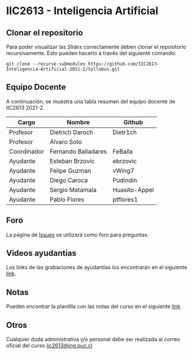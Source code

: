 # IIC2613 - Inteligencia Artificial

## Clonar el repositorio
Para poder visualizar las *Slides* correctamente deben clonar el repositorio recursivamente. Esto pueden hacerlo a través del siguiente comando:
```console
git clone --recurse-submodules https://github.com/IIC2613-Inteligencia-Artificial-2021-2/Syllabus.git
```

## Equipo Docente

A continuación, se muestra una tabla resumen del equipo docente de IIC2613 2021-2.

| Cargo                 | Nombre              | Github         |
|-----------------------|---------------------|----------------|
| Profesor              | Dietrich Daroch     | Dietr1ch       |
| Profesor              | Álvaro Soto         |                |
| Coordinador           | Fernando Balladares | FeBalla        |
| Ayudante              | Esteban Brzovic     | ebrzovic       |
| Ayudante              | Felipe Guzman       | vWing7         |
| Ayudante              | Diego Caroca        | Pudindin       |
| Ayudante              | Sergio Matamala     | Huasito-Appel  |
| Ayudante              | Pablo Flores        | ptflores1      |

## Foro

La página de [Issues](../../issues) se utilizará como foro para preguntas.

## Videos ayudantías

Los links de las grabaciones de ayudantías los encontrarán en el siguiente [link]().

## Notas

Pueden encontrar la plantilla con las notas del curso en el siguiente [link]().

## Otros

Cualquier duda administrativa y/o personal debe ser realizada al correo oficial del curso iic2613@ing.puc.cl

